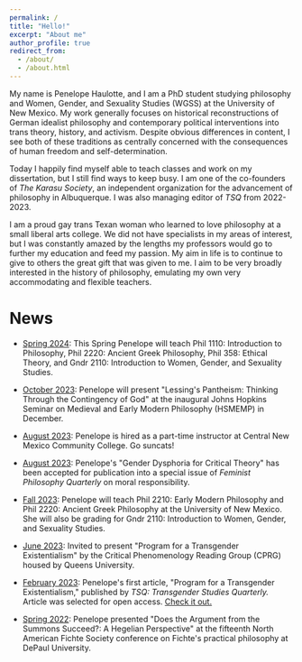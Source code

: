 ```yaml
---
permalink: /
title: "Hello!"
excerpt: "About me"
author_profile: true
redirect_from: 
  - /about/
  - /about.html
---
```


My name is Penelope Haulotte, and I am a PhD student studying philosophy and Women, Gender, and Sexuality Studies (WGSS) at the University of New Mexico. My work generally focuses on historical reconstructions of German idealist philosophy and contemporary political interventions into trans theory, history, and activism. Despite obvious differences in content, I see both of these traditions as centrally concerned with the consequences of human freedom and self-determination.

Today I happily find myself able to teach classes and work on my dissertation, but I still find ways to keep busy. I am one of the co-founders of _The Karasu Society_, an independent organization for the advancement of philosophy in Albuquerque. I was also managing editor of _TSQ_ from 2022-2023.

I am a proud gay trans Texan woman who learned to love philosophy at a small liberal arts college. We did not have specialists in my areas of interest, but I was constantly amazed by the lengths my professors would go to further my education and feed my passion. My aim in life is to continue to give to others the great gift that was given to me. I aim to be very broadly interested in the history of philosophy, emulating my own very accommodating and flexible teachers.

News
======
- <u>Spring 2024</u>: This Spring Penelope will teach Phil 1110: Introduction to Philosophy, Phil 2220: Ancient Greek Philosophy, Phil 358: Ethical Theory, and Gndr 2110: Introduction to Women, Gender, and Sexuality Studies. 

- <u>October 2023</u>: Penelope will present "Lessing's Pantheism: Thinking Through the Contingency of God" at the inaugural Johns Hopkins Seminar on Medieval and Early Modern Philosophy (HSMEMP) in December. 

- <u>August 2023</u>: Penelope is hired as a part-time instructor at Central New Mexico Community College. Go suncats!
  
- <u>August 2023</u>: Penelope's "Gender Dysphoria for Critical Theory" has been accepted for publication into a special issue of _Feminist Philosophy Quarterly_ on moral responsibility.

- <u>Fall 2023</u>: Penelope will teach Phil 2210: Early Modern Philosophy and Phil 2220: Ancient Greek Philosophy at the University of New Mexico. She will also be grading for Gndr 2110: Introduction to Women, Gender, and Sexuality Studies.

- <u>June 2023</u>: Invited to present "Program for a Transgender Existentialism" by the Critical Phenomenology Reading Group (CPRG) housed by Queens University. 

- <u>February 2023</u>: Penelope's first article, "Program for a Transgender Existentialism," published by _TSQ: Transgender Studies Quarterly._ Article was selected for open access. [Check it out.](https://read.dukeupress.edu/tsq/article/10/1/32/357429/Program-for-a-Transgender-Existentialism)

- <u>Spring 2022</u>: Penelope presented "Does the Argument from the Summons Succeed?: A Hegelian Perspective" at the fifteenth North American Fichte Society conference on Fichte's practical philosophy at DePaul University. 
